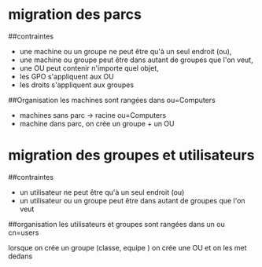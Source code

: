 # migration des parcs
##contraintes
 * une machine ou un groupe ne peut être qu'à un seul endroit (ou),
 * une machine ou groupe peut être dans autant de groupes que l'on veut,
 * une OU peut contenir n'importe quel objet,
 * les GPO s'appliquent aux OU
 * les droits s'appliquent aux groupes

##Organisation
les machines sont rangées dans ou=Computers
 * machines sans parc -> racine ou=Computers
 * machine dans parc, on crée un groupe + un OU 

# migration des groupes et utilisateurs
##contraintes
* un utilisateur ne peut être qu'à un seul endroit (ou)
* un utilisateur ou un groupe peut être dans autant de groupes que l'on veut

##organisation
les utilisateurs et groupes sont rangées dans un ou cn=users

lorsque on crée un groupe (classe, equipe ) on crée une OU et on les met dedans
